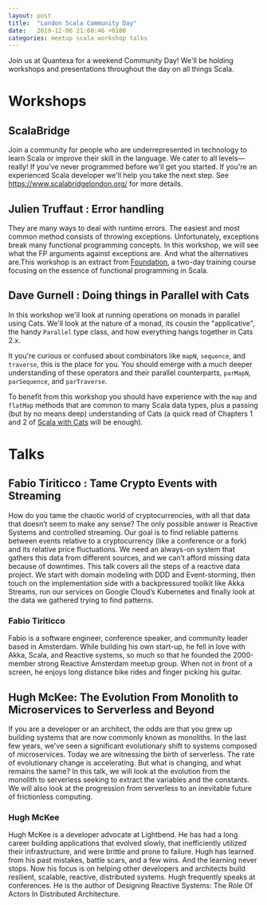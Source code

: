 ```yaml
---
layout: post
title:  "London Scala Community Day"
date:   2019-12-06 21:08:46 +0100
categories: meetup scala workshop talks
---
```


Join us at Quantexa for a weekend Community Day! We'll be holding workshops and presentations throughout the day on all things Scala.

# Workshops

## ScalaBridge

Join a community for people who are underrepresented in technology to learn Scala or improve their skill in the language. We cater to all levels—really! If you've never programmed before we'll get you started. If you're an experienced Scala developer we'll help you take the next step. See https://www.scalabridgelondon.org/ for more details.

## Julien Truffaut : Error handling

They are many ways to deal with runtime errors. The easiest and most common method consists of throwing exceptions. Unfortunately, exceptions break many functional programming concepts. In this workshop, we will see what the FP arguments against exceptions are. And what the alternatives are.This workshop is an extract from [Foundation](https://github.com/fp-tower/foundation), a two-day training course focusing on the essence of functional programming in Scala.

## Dave Gurnell : Doing things in Parallel with Cats

In this workshop we'll look at running operations on monads in parallel using Cats. We'll look at the nature of a monad, its cousin the "applicative", the handy `Parallel` type class, and how everything hangs together in Cats 2.x.

It you're curious or confused about combinators like `mapN`, `sequence`, and `traverse`, this is the place for you. You should emerge with a much deeper understanding of these operators and their parallel counterparts, `parMapN`, `parSequence`, and `parTraverse`. ​

To benefit from this workshop you should have experience with the `map` and `flatMap` methods that are common to many Scala data types, plus a passing (but by no means deep) understanding of Cats (a quick read of Chapters 1 and 2 of [Scala with Cats](https://underscore.io/books/scala-with-cats) will be enough).

# Talks

## Fabio Tiriticco : Tame Crypto Events with Streaming

How do you tame the chaotic world of cryptocurrencies, with all that data that doesn’t seem to make any sense?
The only possible answer is Reactive Systems and controlled streaming. Our goal is to find reliable patterns between events relative to a cryptocurrency (like a conference or a fork) and its relative price fluctuations. We need an always-on system that gathers this data from different sources, and we can’t afford missing data because of downtimes.
This talk covers all the steps of a reactive data project. We start with domain modeling with DDD and Event-storming, then touch on the implementation side with a backpressured toolkit like Akka Streams, run our services on Google Cloud’s Kubernetes and finally look at the data we gathered trying to find patterns.

### Fabio Tiriticco

Fabio is a software engineer, conference speaker, and community leader based in Amsterdam. While building his own start-up, he fell in love with Akka, Scala, and Reactive systems, so much so that he founded the 2000-member strong Reactive Amsterdam meetup group. When not in front of a screen, he enjoys long distance bike rides and finger picking his guitar.

## Hugh McKee: The Evolution From Monolith to Microservices to Serverless and Beyond

If you are a developer or an architect, the odds are that you grew up building systems that are now commonly known as monoliths. In the last few years, we've seen a significant evolutionary shift to systems composed of microservices. Today we are witnessing the birth of serverless. The rate of evolutionary change is accelerating. But what is changing, and what remains the same? In this talk, we will look at the evolution from the monolith to serverless seeking to extract the variables and the constants. We will also look at the progression from serverless to an inevitable future of frictionless computing.

### Hugh McKee

Hugh McKee is a developer advocate at Lightbend. He has had a long career building applications that evolved slowly, that inefficiently utilized their infrastructure, and were brittle and prone to failure. Hugh has learned from his past mistakes, battle scars, and a few wins. And the learning never stops. Now his focus is on helping other developers and architects build resilient, scalable, reactive, distributed systems. Hugh frequently speaks at conferences. He is the author of Designing Reactive Systems: The Role Of Actors In Distributed Architecture.
